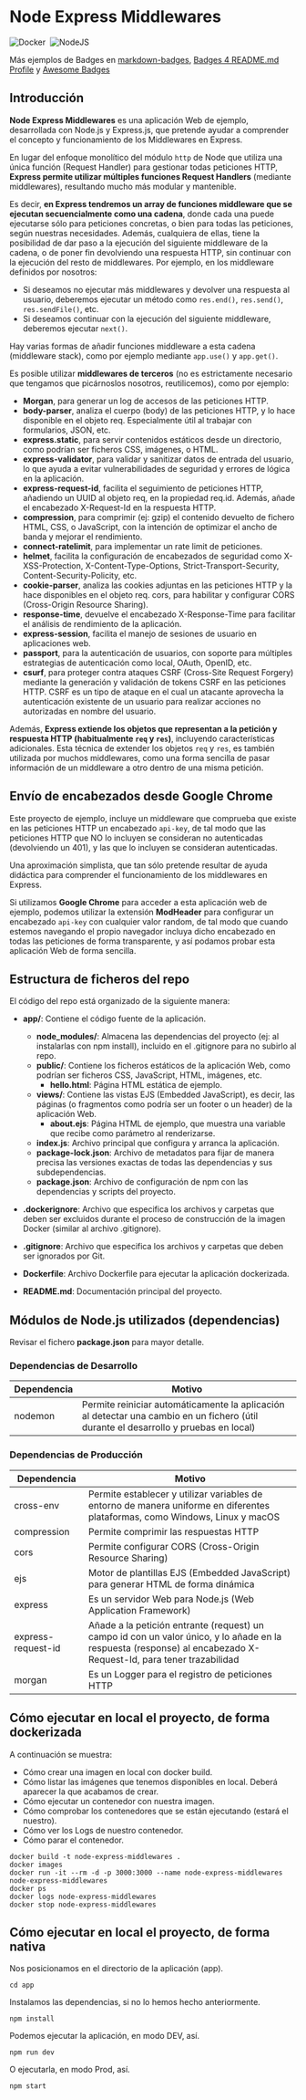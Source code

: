 # Node Express Middlewares

![Docker](https://img.shields.io/badge/Docker-2496ED?style=flat&logo=docker&logoColor=ffffff)&nbsp;
![NodeJS](https://img.shields.io/badge/node.js-6DA55F?style=flat&logo=node.js&logoColor=white)&nbsp;

Más ejemplos de Badges en [markdown-badges](https://ileriayo.github.io/markdown-badges/), [Badges 4 README.md Profile](https://github.com/alexandresanlim/Badges4-README.md-Profile) y [Awesome Badges](https://github.com/Envoy-VC/awesome-badges)

## Introducción

**Node Express Middlewares** es una aplicación Web de ejemplo, desarrollada con Node.js y Express.js, que pretende ayudar a comprender el concepto y funcionamiento de los Middlewares en Express.

En lugar del enfoque monolítico del módulo `http` de Node que utiliza una única función (Request Handler) para gestionar todas peticiones HTTP, **Express permite utilizar múltiples funciones Request Handlers** (mediante middlewares), resultando mucho más modular y mantenible. 

Es decir, **en Express tendremos un array de funciones middleware que se ejecutan secuencialmente como una cadena**, donde cada una puede ejecutarse sólo para peticiones concretas, o bien para todas las peticiones, según nuestras necesidades. Además, cualquiera de ellas, tiene la posibilidad de dar paso a la ejecución del siguiente middleware de la cadena, o de poner fin devolviendo una respuesta HTTP, sin continuar con la ejecución del resto de middlewares. Por ejemplo, en los middleware definidos por nosotros:

* Si deseamos no ejecutar más middlewares y devolver una respuesta al usuario, deberemos ejecutar un método como `res.end()`, `res.send()`, `res.sendFile()`, etc.
* Si deseamos continuar con la ejecución del siguiente middleware, deberemos ejecutar `next()`.

Hay varias formas de añadir funciones middleware a esta cadena (middleware stack), como por ejemplo mediante `app.use()` y `app.get()`.

Es posible utilizar **middlewares de terceros** (no es estrictamente necesario que tengamos que picárnoslos nosotros, reutilicemos), como por ejemplo:

* **Morgan**, para generar un log de accesos de las peticiones HTTP.
* **body-parser**, analiza el cuerpo (body) de las peticiones HTTP, y lo hace disponible en el objeto req. Especialmente útil al trabajar con formularios, JSON, etc.
* **express.static**, para servir contenidos estáticos desde un directorio, como podrían ser ficheros CSS, imágenes, o HTML.
* **express-validator**, para validar y sanitizar datos de entrada del usuario, lo que ayuda a evitar vulnerabilidades de seguridad y errores de lógica en la aplicación.
* **express-request-id**, facilita el seguimiento de peticiones HTTP, añadiendo un UUID al objeto req, en la propiedad req.id. Además, añade el encabezado X-Request-Id en la respuesta HTTP.
* **compression**, para comprimir (ej: gzip) el contenido devuelto de fichero HTML, CSS, o JavaScript, con la intención de optimizar el ancho de banda y mejorar el rendimiento.
* **connect-ratelimit**, para implementar un rate limit de peticiones.
* **helmet**, facilita la configuración de encabezados de seguridad como X-XSS-Protection, X-Content-Type-Options, Strict-Transport-Security, Content-Security-Policity, etc.
* **cookie-parser**, analiza las cookies adjuntas en las peticiones HTTP y la hace disponibles en el objeto req.
cors, para habilitar y configurar CORS (Cross-Origin Resource Sharing).
* **response-time**, devuelve el encabezado X-Response-Time para facilitar el análisis de rendimiento de la aplicación.
* **express-session**, facilita el manejo de sesiones de usuario en aplicaciones web.
* **passport**, para la autenticación de usuarios, con soporte para múltiples estrategias de autenticación como local, OAuth, OpenID, etc.
* **csurf**, para proteger contra ataques CSRF (Cross-Site Request Forgery) mediante la generación y validación de tokens CSRF en las peticiones HTTP. CSRF es un tipo de ataque en el cual un atacante aprovecha la autenticación existente de un usuario para realizar acciones no autorizadas en nombre del usuario.

Además, **Express extiende los objetos que representan a la petición y respuesta HTTP (habitualmente `req` y `res`)**, incluyendo características adicionales. Esta técnica de extender los objetos `req` y `res`, es también utilizada por muchos middlewares, como una forma sencilla de pasar información de un middleware a otro dentro de una misma petición.

## Envío de encabezados desde Google Chrome

Este proyecto de ejemplo, incluye un middleware que comprueba que existe en las peticiones HTTP un encabezado `api-key`, de tal modo que las peticiones HTTP que NO lo incluyen se consideran no autenticadas (devolviendo un 401), y las que lo incluyen se consideran autenticadas.

Una aproximación simplista, que tan sólo pretende resultar de ayuda didáctica para comprender el funcionamiento de los middlewares en Express.

Si utilizamos **Google Chrome** para acceder a esta aplicación web de ejemplo, podemos utilizar la extensión **ModHeader** para configurar un encabezado `api-key` con cualquier valor random, de tal modo que cuando estemos navegando el propio navegador incluya dicho encabezado en todas las peticiones de forma transparente, y así podamos probar esta aplicación Web de forma sencilla.

## Estructura de ficheros del repo

El código del repo está organizado de la siguiente manera:

- **app/**: Contiene el código fuente de la aplicación.
  - **node_modules/**: Almacena las dependencias del proyecto (ej: al instalarlas con npm install), incluido en el .gitignore para no subirlo al repo.
  - **public/**: Contiene los ficheros estáticos de la aplicación Web, como podrían ser ficheros CSS, JavaScript, HTML, imágenes, etc.
    - **hello.html**: Página HTML estática de ejemplo.
  - **views/**: Contiene las vistas EJS (Embedded JavaScript), es decir, las páginas (o fragmentos como podría ser un footer o un header) de la aplicación Web.
    - **about.ejs**: Página HTML de ejemplo, que muestra una variable que recibe como parámetro al renderizarse.
  - **index.js**: Archivo principal que configura y arranca la aplicación.
  - **package-lock.json**: Archivo de metadatos para fijar de manera precisa las versiones exactas de todas las dependencias y sus subdependencias.
  - **package.json**: Archivo de configuración de npm con las dependencias y scripts del proyecto.

- **.dockerignore**: Archivo que especifica los archivos y carpetas que deben ser excluidos durante el proceso de construcción de la imagen Docker (similar al archivo .gitignore).
- **.gitignore**: Archivo que especifica los archivos y carpetas que deben ser ignorados por Git.
- **Dockerfile**: Archivo Dockerfile para ejecutar la aplicación dockerizada.
- **README.md**: Documentación principal del proyecto.

## Módulos de Node.js utilizados (dependencias)

Revisar el fichero **package.json** para mayor detalle.

### Dependencias de Desarrollo

| Dependencia               | Motivo
|---------------------------|-------
| nodemon                   | Permite reiniciar automáticamente la aplicación al detectar una cambio en un fichero (útil durante el desarrollo y pruebas en local)

### Dependencias de Producción

| Dependencia         | Motivo
|---------------------|-------
| cross-env           | Permite establecer y utilizar variables de entorno de manera uniforme en diferentes plataformas, como Windows, Linux y macOS
| compression         | Permite comprimir las respuestas HTTP
| cors                | Permite configurar CORS (Cross-Origin Resource Sharing)
| ejs                 | Motor de plantillas EJS (Embedded JavaScript) para generar HTML de forma dinámica
| express             | Es un servidor Web para Node.js (Web Application Framework)
| express-request-id  | Añade a la petición entrante (request) un campo id con un valor único, y lo añade en la respuesta (response) al encabezado X-Request-Id, para tener trazabilidad 
| morgan              | Es un Logger para el registro de peticiones HTTP


## Cómo ejecutar en local el proyecto, de forma dockerizada

A continuación se muestra:

* Cómo crear una imagen en local con docker build.
* Cómo listar las imágenes que tenemos disponibles en local. Deberá aparecer la que acabamos de crear.
* Cómo ejecutar un contenedor con nuestra imagen.
* Cómo comprobar los contenedores que se están ejecutando (estará el nuestro).
* Cómo ver los Logs de nuestro contenedor.
* Cómo parar el contenedor.

```shell
docker build -t node-express-middlewares .
docker images
docker run -it --rm -d -p 3000:3000 --name node-express-middlewares node-express-middlewares
docker ps
docker logs node-express-middlewares
docker stop node-express-middlewares
```

## Cómo ejecutar en local el proyecto, de forma nativa

Nos posicionamos en el directorio de la aplicación (app).

```shell
cd app
```

Instalamos las dependencias, si no lo hemos hecho anteriormente.

```shell
npm install
```

Podemos ejecutar la aplicación, en modo DEV, así.

```shell
npm run dev
```

O ejecutarla, en modo Prod, así.

```shell
npm start
```
